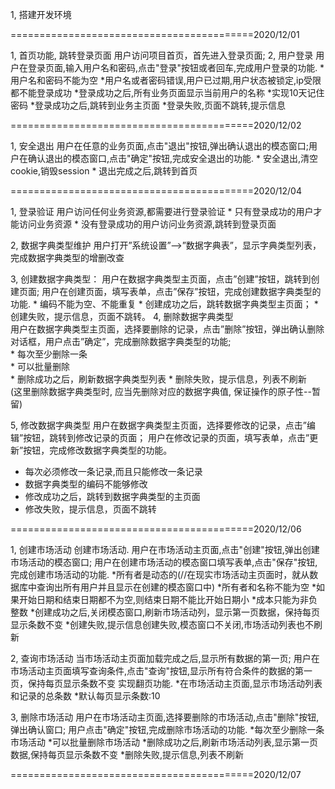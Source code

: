1, 搭建开发环境

==========================================2020/12/01

1, 首页功能, 跳转登录页面
   用户访问项目首页，首先进入登录页面;
2, 用户登录
   用户在登录页面,输入用户名和密码,点击"登录"按钮或者回车,完成用户登录的功能.
	*用户名和密码不能为空
	*用户名或者密码错误,用户已过期,用户状态被锁定,ip受限 都不能登录成功
	*登录成功之后,所有业务页面显示当前用户的名称
	*实现10天记住密码
	*登录成功之后,跳转到业务主页面
	*登录失败,页面不跳转,提示信息

==========================================2020/12/02

1, 安全退出
   用户在任意的业务页面,点击"退出"按钮,弹出确认退出的模态窗口;用户在确认退出的模态窗口,点击"确定"按钮,完成安全退出的功能.
   	* 安全退出,清空cookie,销毁session
   	* 退出完成之后,跳转到首页
   	
==========================================2020/12/04

1, 登录验证
   	用户访问任何业务资源,都需要进行登录验证
   	* 只有登录成功的用户才能访问业务资源
   	* 没有登录成功的用户访问业务资源,跳转到登录页面
   	
2, 数据字典类型维护
    用户打开”系统设置”-->”数据字典表”，显示字典类型列表，完成数据字典类型的增删改查

3, 创建数据字典类型：
   用户在数据字典类型主页面，点击”创建”按钮，跳转到创建页面; 
   用户在创建页面，填写表单，点击”保存”按钮，完成创建数据字典类型的功能.
    * 编码不能为空、不能重复
    * 创建成功之后，跳转数据字典类型主页面；
    * 创建失败，提示信息，页面不跳转。
4, 删除数据字典类型   
  用户在数据字典类型主页面，选择要删除的记录，点击”删除”按钮，弹出确认删除对话框，用户点击”确定”，完成删除数据字典类型的功能;  
    * 每次至少删除一条  
    * 可以批量删除  
    * 删除成功之后，刷新数据字典类型列表 
    * 删除失败，提示信息，列表不刷新  
    (这里删除数据字典类型时, 应当先删除对应的数据字典值, 保证操作的原子性--暂留)  

5, 修改数据字典类型
  用户在数据字典类型主页面，选择要修改的记录，点击”编辑”按钮，跳转到修改记录的页面；
  用户在修改记录的页面，填写表单，点击”更新”按钮，完成修改数据字典类型的功能。
   * 每次必须修改一条记录,而且只能修改一条记录
   * 数据字典类型的编码不能够修改
   * 修改成功之后，跳转到数据字典类型的主页面
   * 修改失败，提示信息，页面不跳转


==========================================2020/12/06

1, 创建市场活动
   创建市场活动.
   	用户在市场活动主页面,点击"创建"按钮,弹出创建市场活动的模态窗口;
   	用户在创建市场活动的模态窗口填写表单,点击"保存"按钮,完成创建市场活动的功能.
   	*所有者是动态的(//在现实市场活动主页面时，就从数据库中查询出所有用户并且显示在创建的模态窗口中)
   	*所有者和名称不能为空
   	*如果开始日期和结束日期都不为空,则结束日期不能比开始日期小
   	*成本只能为非负整数
   	*创建成功之后,关闭模态窗口,刷新市场活动列，显示第一页数据，保持每页显示条数不变
   	*创建失败,提示信息创建失败,模态窗口不关闭,市场活动列表也不刷新
   	
2, 查询市场活动
    当市场活动主页面加载完成之后,显示所有数据的第一页;
    用户在市场活动主页面填写查询条件,点击"查询"按钮,显示所有符合条件的数据的第一页，保持每页显示条数不变
    实现翻页功能.
    *在市场活动主页面,显示市场活动列表和记录的总条数
    *默认每页显示条数:10

3, 删除市场活动
  用户在市场活动主页面,选择要删除的市场活动,点击"删除"按钮,弹出确认窗口;
  	用户点击"确定"按钮,完成删除市场活动的功能.
  	*每次至少删除一条市场活动
    *可以批量删除市场活动
  	*删除成功之后,刷新市场活动列表,显示第一页数据,保持每页显示条数不变
  	*删除失败,提示信息,列表不刷新
  	
==========================================2020/12/07

